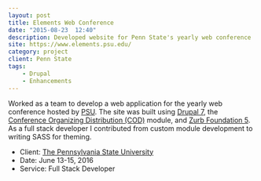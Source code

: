 ```yaml
---
layout: post
title: Elements Web Conference
date: "2015-08-23  12:40"
description: Developed website for Penn State's yearly web conference
site: https://www.elements.psu.edu/
category: project
client: Penn State
tags: 
    - Drupal
    - Enhancements
---
```



Worked as a team to develop a web application for the yearly web conference hosted by <a href="https://www.elements.psu.edu/" target="_blank">PSU</a>. The site was built using <a href="https://www.drupal.org/" target="_blank">Drupal 7</a>, the <a href="http://usecod.com/" target="_blank">Conference Organizing Distribution (COD)</a> module, and <a href="http://foundation.zurb.com/" target="_blank">Zurb Foundation 5</a>. As a full stack developer I contributed from custom module development to writing SASS for theming.

- Client: <a href="http://www.psu.edu/" target="_blank">The Pennsylvania State University</a>
- Date: June 13-15, 2016
- Service: Full Stack Developer